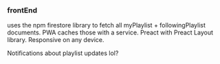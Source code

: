 ### frontEnd

uses the npm firestore library to fetch all myPlaylist + followingPlaylist documents.
PWA caches those with a service.
Preact with Preact Layout library.
Responsive on any device.

Notifications about playlist updates lol?
